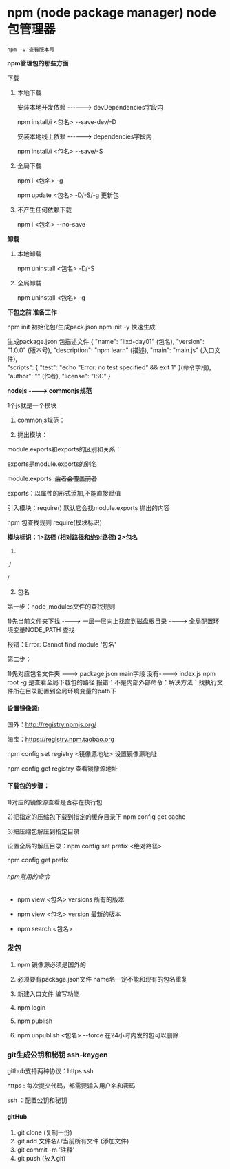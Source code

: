 # npm (node package manager) node包管理器
    npm -v 查看版本号

**npm管理包的那些方面**

下载
 1. 本地下载

    安装本地开发依赖   ------>  devDependencies字段内 

    npm install/i <包名> --save-dev/-D

    安装本地线上依赖   ------>   dependencies字段内 

    npm install/i <包名> --save/-S

 2. 全局下载

    npm i <包名> -g

    npm update <包名> -D/-S/-g 更新包

 3. 不产生任何依赖下载

    npm i <包名> --no-save

**卸载**
 1. 本地卸载

    npm uninstall <包名> -D/-S

 2. 全局卸载

    npm uninstall <包名> -g

    
**下包之前 准备工作**

npm init 初始化包/生成pack.json 
npm init -y 快速生成

生成package.json 包描述文件
{   "name": "lixd-day01" (包名),
    "version": "1.0.0" (版本号),
    "description": "npm learn" (描述),
    "main": "main.js" (入口文件),  
    "scripts": { "test": "echo "Error: no test specified" && exit 1" }(命令字段),
    "author": "" (作者), 
    "license": "ISC"
}


**nodejs ----> commonjs规范**

1个js就是一个模块

1. commonjs规范：

 1.  抛出模块：

module.exports和exports的区别和关系：

exports是module.exports的别名

module.exports :~~后者会覆盖前者~~

exports：以属性的形式添加,不能直接赋值

引入模块：require() 默认它会找module.exports 抛出的内容

npm 包查找规则
require(模块标识)

**模块标识：1>路径 (相对路径和绝对路径) 2>包名**

1. 

./

/

2. 包名

第一步：node_modules文件的查找规则

1)先当前文件夹下找 ----> 一层一层向上找直到磁盘根目录 ----> 全局配置环境变量NODE_PATH 查找  

报错：Error: Cannot find module '包名'

第二步：

1)先对应包名文件夹 --->  package.json  main字段  没有----> index.js
npm root -g 是查看全局下载包的路径
报错：不是内部外部命令：解决方法：找执行文件所在目录配置到全局环境变量的path下

#### 设置镜像源:
国外：http://registry.npmjs.org/

淘宝：https://registry.npm.taobao.org

npm config set registry <镜像源地址> 设置镜像源地址

npm config get registry 查看镜像源地址

#### 下载包的步骤：
1)对应的镜像源查看是否存在执行包

2)把指定的压缩包下载到指定的缓存目录下  npm config get cache

3)把压缩包解压到指定目录  

设置全局的解压目录：npm config set prefix <绝对路径>

npm config get prefix 

###### npm常用的命令
+ npm view <包名> versions 所有的版本

+ npm view <包名> version 最新的版本

+ npm search <包名>

### 发包
1. npm 镜像源必须是国外的

2. 必须要有package.json文件 name名一定不能和现有的包名重复

3. 新建入口文件 编写功能

4. npm login

5. npm publish

6. npm unpublish <包名> --force 在24小时内发的包可以删除

### git生成公钥和秘钥 ssh-keygen
github支持两种协议：https ssh

https : 每次提交代码，都需要输入用户名和密码

ssh ：配置公钥和秘钥

#### gitHub

1. git clone (复制一份)
2. git add 文件名/./当前所有文件 (添加文件)
3. git commit -m '注释'
4. git push (放入git)